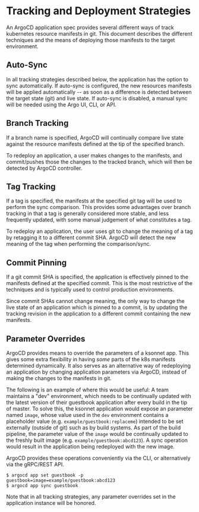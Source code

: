 # Tracking and Deployment Strategies

An ArgoCD application spec provides several different ways of track kubernetes resource manifests in git. This document describes the different techniques and the means of deploying those manifests to the target environment.

## Auto-Sync

In all tracking strategies described below, the application has the option to sync automatically. If auto-sync is configured, the new resources manifests will be applied automatically -- as soon as a difference is detected between the target state (git) and live state. If auto-sync is disabled, a manual sync will be needed using the Argo UI, CLI, or API.

## Branch Tracking

If a branch name is specified, ArgoCD will continually compare live state against the resource manifests defined at the tip of the specified branch.

To redeploy an application, a user makes changes to the manifests, and commit/pushes those the changes to the tracked branch, which will then be detected by ArgoCD controller. 

## Tag Tracking

If a tag is specified, the manifests at the specified git tag will be used to perform the sync comparison. This provides some advantages over branch tracking in that a tag is generally considered more stable, and less frequently updated, with some manual judgement of what constitutes a tag.

To redeploy an application, the user uses git to change the meaning of a tag by retagging it to a different commit SHA. ArgoCD will detect the new meaning of the tag when performing the comparison/sync.

## Commit Pinning

If a git commit SHA is specified, the application is effectively pinned to the manifests defined at the specified commit. This is the most restrictive of the techniques and is typically used to control production environments.

Since commit SHAs cannot change meaning, the only way to change the live state of an application which is pinned to a commit, is by updating the tracking revision in the application to a different commit containing the new manifests.

## Parameter Overrides

ArgoCD provides means to override the parameters of a ksonnet app. This gives some extra flexibility in having *some* parts of the k8s manifests determined dynamically. It also serves as an alternative way of redeploying an application by changing application parameters via ArgoCD, instead of making the changes to the manifests in git.

The following is an example of where this would be useful: A team maintains a "dev" environment, which needs to be continually updated with the latest version of their guestbook application after every build in the tip of master. To solve this, the ksonnet application would expose an parameter named `image`, whose value used in the `dev` environment contains a placeholder value (e.g. `example/guestbook:replaceme`) intended to be set externally (outside of git) such as by build systems. As part of the build pipeline, the parameter value of the `image` would be continually updated to the freshly built image (e.g. `example/guestbook:abcd123`). A sync operation would result in the application being redeployed with the new image.

ArgoCD provides these operations conveniently via the CLI, or alternatively via the gRPC/REST API.
```
$ argocd app set guestbook -p guestbook=image=example/guestbook:abcd123
$ argocd app sync guestbook
```

Note that in all tracking strategies, any parameter overrides set in the application instance will be honored.


